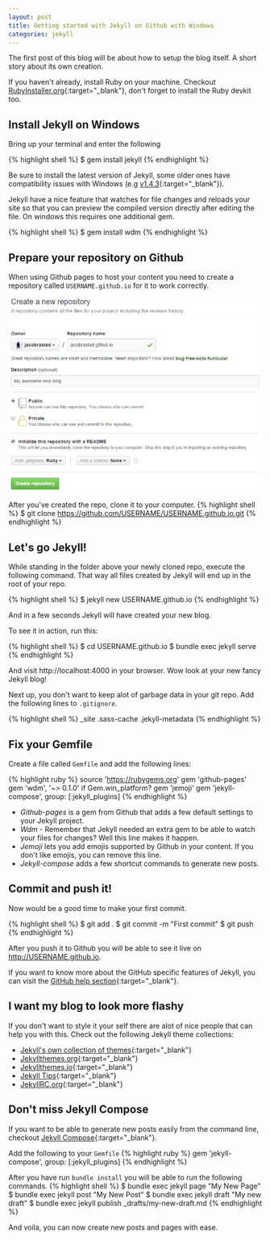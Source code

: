```yaml
---
layout: post
title: Getting started with Jekyll on Github with Windows
categories: jekyll
---
```


The first post of this blog will be about how to setup the blog itself. A short story about its own creation.

If you haven't already, install Ruby on your machine. Checkout [RubyInstaller.org](http://rubyinstaller.org/){:target="_blank"}, don't forget to install the Ruby devkit too.

## Install Jekyll on Windows
Bring up your terminal and enter the following

{% highlight shell %}
$ gem install jekyll
{% endhighlight %}

Be sure to install the latest version of Jekyll, some older ones have compatibility issues with Windows (e.g [v1.4.3](https://github.com/jekyll/jekyll/issues/1948){:target="_blank"}).

Jekyll have a nice feature that watches for file changes and reloads your site so that you can preview the compiled version directly after editing the file. On windows this requires one additional gem.

{% highlight shell %}
$ gem install wdm
{% endhighlight %}

## Prepare your repository on Github <i class="fa fa-github"></i>

When using Github pages to host your content you need to create a repository called `USERNAME.github.io` for it to work correctly.

![Create Github repo for Jekyll blog](/assets/article_images/2016-03-06-getting-started-with-jekyll-on-github-with-windows/create-github-jekyll-repository.PNG)

After you've created the repo, clone it to your computer.
{% highlight shell %}
$ git clone https://github.com/USERNAME/USERNAME.github.io.git
{% endhighlight %}

## Let's go Jekyll!
While standing in the folder above your newly cloned repo, execute the following command. That way all files created by Jekyll will end up in the root of your repo.

{% highlight shell %}
$ jekyll new USERNAME.github.io
{% endhighlight %}

And in a few seconds Jekyll will have created your new blog.

To see it in action, run this:

{% highlight shell %}
$ cd USERNAME.github.io
$ bundle exec jekyll serve
{% endhighlight %}

And visit http://localhost:4000 in your browser. Wow look at your new fancy Jekyll blog!

Next up, you don't want to keep alot of garbage data in your git repo. Add the following lines to `.gitignore`.

{% highlight shell %}
_site
.sass-cache
.jekyll-metadata
{% endhighlight %}

## Fix your Gemfile

Create a file called `Gemfile` and add the following lines:

{% highlight ruby %}
source 'https://rubygems.org'
gem 'github-pages'
gem 'wdm', '~> 0.1.0' if Gem.win_platform?
gem 'jemoji'
gem 'jekyll-compose', group: [:jekyll_plugins]
{% endhighlight %}

- *Github-pages* is a gem from Github that adds a few default settings to your Jekyll project.
- *Wdm* - Remember that Jekyll needed an extra gem to be able to watch your files for changes? Well this line makes it happen.
- *Jemoji* lets you add emojis supported by Github in your content. If you don't like emojis, you can remove this line.
- *Jekyll-compose* adds a few shortcut commands to generate new posts.

## Commit and push it!

Now would be a good time to make your first commit.

{% highlight shell %}
$ git add .
$ git commit -m "First commit"
$ git push
{% endhighlight %}

After you push it to Github you will be able to see it live on http://USERNAME.github.io.

If you want to know more about the GitHub specific features of Jekyll, you can visit the [GitHub help section](https://help.github.com/categories/customizing-github-pages/){:target="_blank"}.

## I want my blog to look more flashy

If you don't want to style it your self there are alot of nice people that can help you with this. Check out the following Jekyll theme collections:

- [Jekyll's own collection of themes](https://github.com/jekyll/jekyll/wiki/Themes){:target="_blank"}
- [Jekyllthemes.org](http://jekyllthemes.org/){:target="_blank"}
- [Jekyllthemes.io](http://jekyllthemes.io/){:target="_blank"}
- [Jekyll Tips](http://jekyll.tips/templates/){:target="_blank"}
- [JekyllRC.org](http://themes.jekyllrc.org/){:target="_blank"}

## Don't miss Jekyll Compose
If you want to be able to generate new posts easily from the command line, checkout [Jekyll Compose](https://github.com/jekyll/jekyll-compose){:target="_blank"}.

Add the following to your `Gemfile`
{% highlight ruby %}
gem 'jekyll-compose', group: [:jekyll_plugins]
{% endhighlight %}

After you have run `bundle install` you will be able to run the following commands.
{% highlight shell %}
$ bundle exec jekyll page "My New Page"
$ bundle exec jekyll post "My New Post"
$ bundle exec jekyll draft "My new draft"
$ bundle exec jekyll publish _drafts/my-new-draft.md
{% endhighlight %}

And voila, you can now create new posts and pages with ease.